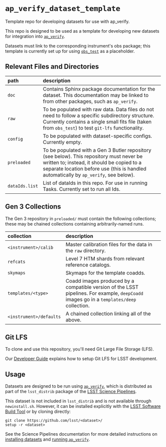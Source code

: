 `ap_verify_dataset_template`
============================

Template repo for developing datasets for use with ap_verify.

This repo is designed to be used as a template for developing new datasets for integration into [`ap_verify`](https://github.com/lsst-dm/ap_verify/).

Datasets must link to the corresponding instrument's obs package; this template is currently set up for using [`obs_test`](https://github.com/lsst/obs_test/) as a placeholder.

Relevant Files and Directories
------------------------------
path                  | description
:---------------------|:-----------------------------
`doc`                 | Contains Sphinx package documentation for the dataset. This documentation may be linked to from other packages, such as `ap_verify`.
`raw`                 | To be populated with raw data. Data files do not need to follow a specific subdirectory structure. Currently contains a single small fits file (taken from `obs_test`) to test `git-lfs` functionality.
`config`              | To be populated with dataset-specific configs. Currently empty.
`preloaded`           | To be populated with a Gen 3 Butler repository (see below). This repository must never be written to; instead, it should be copied to a separate location before use (this is handled automatically by `ap_verify`, see below).
`dataIds.list`        | List of dataIds in this repo. For use in running Tasks. Currently set to run all Ids.


Gen 3 Collections
-----------------

The Gen 3 repository in `preloaded/` must contain the following collections; these may be chained collections containing arbitrarily-named runs.

collection              | description
:-----------------------|:-----------------------------
`<instrument>/calib`    | Master calibration files for the data in the `raw` directory.
`refcats`               | Level 7 HTM shards from relevant reference catalogs.
`skymaps`               | Skymaps for the template coadds.
`templates/<type>`      | Coadd images produced by a compatible version of the LSST pipelines. For example, `deepCoadd` images go in a `templates/deep` collection.
`<instrument>/defaults` | A chained collection linking all of the above.

Git LFS
-------

To clone and use this repository, you'll need Git Large File Storage (LFS).

Our [Developer Guide](http://developer.lsst.io/en/latest/tools/git_lfs.html) explains how to setup Git LFS for LSST development.

Usage
-----

Datasets are designed to be run using [`ap_verify`](https://pipelines.lsst.io/modules/lsst.ap.verify/), which is distributed as part of the `lsst_distrib` package of the [LSST Science Pipelines](https://pipelines.lsst.io/).

This dataset is not included in `lsst_distrib` and is not available through `newinstall.sh`.
However, it can be installed explicitly with the [LSST Software Build Tool](https://developer.lsst.io/stack/lsstsw.html) or by cloning directly:

    git clone https://github.com/lsst/<dataset>/
    setup -r <dataset>

See the Science Pipelines documentation for more detailed instructions on [installing datasets](https://pipelines.lsst.io/modules/lsst.ap.verify/datasets-install.html) and [running `ap_verify`](https://pipelines.lsst.io/modules/lsst.ap.verify/running.html).
